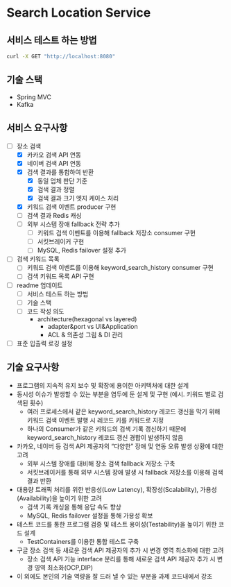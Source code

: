 # Search Location Service

## 서비스 테스트 하는 방법

```bash
curl -X GET "http://localhost:8080"
```

## 기술 스택

- Spring MVC
- Kafka

## 서비스 요구사항

- [ ] 장소 검색
  - [X] 카카오 검색 API 연동
  - [X] 네이버 검색 API 연동
  - [X] 검색 결과를 통합하여 반환
    - [X] 동일 업체 판단 기준
    - [X] 검색 결과 정렬
    - [X] 검색 결과 크기 엣지 케이스 처리
  - [X] 키워드 검색 이벤트 producer 구현
  - [ ] 검색 결과 Redis 캐싱
  - [ ] 외부 시스템 장애 fallback 전략 추가
    - [ ] 키워드 검색 이벤트를 이용해 fallback 저장소 consumer 구현
    - [ ] 서킷브레이커 구현
    - [ ] MySQL, Redis failover 설정 추가
- [ ] 검색 키워드 목록
  - [ ] 키워드 검색 이벤트를 이용해 keyword_search_history consumer 구현
  - [ ] 검색 키워드 목록 API 구현
- [ ] readme 업데이트
  - [ ] 서비스 테스트 하는 방법
  - [ ] 기술 스택
  - [ ] 코드 작성 의도
    - architecture(hexagonal vs layered)
      - adapter&port vs UI&Application
      - ACL & 의존성 그림 & DI 관리
- [ ] 표준 입출력 로깅 설정

## 기술 요구사항

- 프로그램의 지속적 유지 보수 및 확장에 용이한 아키텍처에 대한 설계
- 동시성 이슈가 발생할 수 있는 부분을 염두에 둔 설계 및 구현 (예시. 키워드 별로 검색된 횟수)
  - 여러 프로세스에서 같은 keyword_search_history 레코드 갱신을 막기 위해 키워드 검색 이벤트 발행 시 레코드 키를 키워드로 지정
  - 하나의 Consumer가 같은 키워드의 검색 기록 갱신하기 때문에 keyword_search_history 레코드 갱신 경합이 발생하지 않음
- 카카오, 네이버 등 검색 API 제공자의 “다양한” 장애 및 연동 오류 발생 상황에 대한 고려
  - 외부 시스템 장애를 대비해 장소 검색 fallback 저장소 구축
  - 서킷브레이커를 통해 외부 시스템 장애 발생 시 fallback 저장소를 이용해 검색 결과 반환
- 대용량 트래픽 처리를 위한 반응성(Low Latency), 확장성(Scalability), 가용성(Availability)을 높이기 위한 고려
  - 검색 기록 캐싱을 통해 응답 속도 향상
  - MySQL, Redis failover 설정을 통해 가용성 확보
- 테스트 코드를 통한 프로그램 검증 및 테스트 용이성(Testability)을 높이기 위한 코드 설계
  - TestContainers를 이용한 통합 테스트 구축
- 구글 장소 검색 등 새로운 검색 API 제공자의 추가 시 변경 영역 최소화에 대한 고려
  - 장소 검색 API 기능 interface 분리를 통해 새로운 검색 API 제공자 추가 시 변경 영역 최소화(OCP,DIP)
- 이 외에도 본인의 기술 역량을 잘 드러 낼 수 있는 부분을 과제 코드내에서 강조

